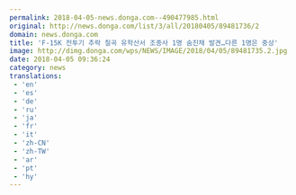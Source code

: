 ```yaml
---
permalink: 2018-04-05-news.donga.com--490477985.html
original: http://news.donga.com/list/3/all/20180405/89481736/2
domain: news.donga.com
title: 'F-15K 전투기 추락 칠곡 유학산서 조종사 1명 숨진채 발견…다른 1명은 중상'
image: http://dimg.donga.com/wps/NEWS/IMAGE/2018/04/05/89481735.2.jpg
date: 2018-04-05 09:36:24
category: news
translations: 
 - 'en'
 - 'es'
 - 'de'
 - 'ru'
 - 'ja'
 - 'fr'
 - 'it'
 - 'zh-CN'
 - 'zh-TW'
 - 'ar'
 - 'pt'
 - 'hy'
---
```



